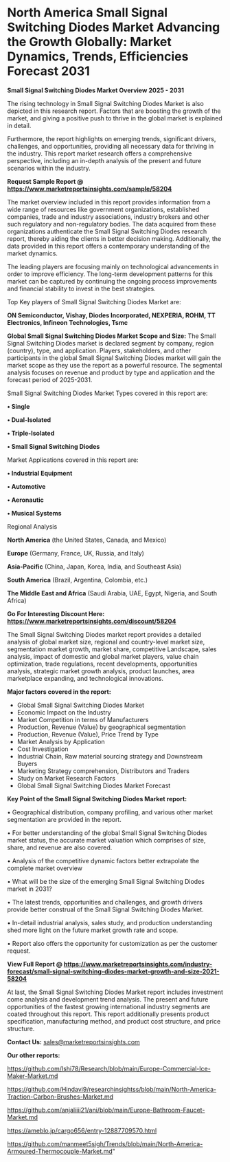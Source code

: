  # North America Small Signal Switching Diodes Market Advancing the Growth Globally: Market Dynamics, Trends, Efficiencies Forecast 2031

<Strong> Small Signal Switching Diodes Market Overview 2025 - 2031</strong>

The rising technology in Small Signal Switching Diodes Market is also depicted in this research report. Factors that are boosting the growth of the market, and giving a positive push to thrive in the global market is explained in detail.

Furthermore, the report highlights on emerging trends, significant drivers, challenges, and opportunities, providing all necessary data for thriving in the industry. This report market research offers a comprehensive perspective, including an in-depth analysis of the present and future scenarios within the industry.

<strong>Request Sample Report @ <a href=https://www.marketreportsinsights.com/sample/58204>https://www.marketreportsinsights.com/sample/58204</a></strong>

The market overview included in this report provides information from a wide range of resources like government organizations, established companies, trade and industry associations, industry brokers and other such regulatory and non-regulatory bodies. The data acquired from these organizations authenticate the Small Signal Switching Diodes research report, thereby aiding the clients in better decision making. Additionally, the data provided in this report offers a contemporary understanding of the market dynamics.

The leading players are focusing mainly on technological advancements in order to improve efficiency. The long-term development patterns for this market can be captured by continuing the ongoing process improvements and financial stability to invest in the best strategies.

Top Key players of Small Signal Switching Diodes Market are:

<strong>ON Semiconductor, Vishay, Diodes Incorporated, NEXPERIA, ROHM, TT Electronics, Infineon Technologies, Tsmc</strong>

<strong><b>Global Small Signal Switching Diodes Market Scope and Size:</b></strong>
The Small Signal Switching Diodes market is declared segment by company, region (country), type, and application. Players, stakeholders, and other participants in the global Small Signal Switching Diodes market will gain the market scope as they use the report as a powerful resource. The segmental analysis focuses on revenue and product by type and application and the forecast period of 2025-2031.

Small Signal Switching Diodes Market Types covered in this report are:

<strong>• Single

• Dual-Isolated

• Triple-Isolated

• Small Signal Switching Diodes</strong>

Market Applications covered in this report are:

<strong>• Industrial Equipment

• Automotive

• Aeronautic

• Musical Systems</strong> 

Regional Analysis

<strong>North America</strong> (the United States, Canada, and Mexico)

<strong>Europe</strong> (Germany, France, UK, Russia, and Italy)

<strong>Asia-Pacific</strong> (China, Japan, Korea, India, and Southeast Asia)

<strong>South America</strong> (Brazil, Argentina, Colombia, etc.)

<strong>The Middle East and Africa</strong> (Saudi Arabia, UAE, Egypt, Nigeria, and South Africa)

<strong>Go For Interesting Discount Here: <a href=https://www.marketreportsinsights.com/discount/58204>https://www.marketreportsinsights.com/discount/58204</a></strong>

The Small Signal Switching Diodes market report provides a detailed analysis of global market size, regional and country-level market size, segmentation market growth, market share, competitive Landscape, sales analysis, impact of domestic and global market players, value chain optimization, trade regulations, recent developments, opportunities analysis, strategic market growth analysis, product launches, area marketplace expanding, and technological innovations.

<strong><b>Major factors covered in the report:</b></strong>
<ul>
  <li>Global Small Signal Switching Diodes Market </li>
  <li>Economic Impact on the Industry</li>
  <li>Market Competition in terms of Manufacturers</li>
  <li>Production, Revenue (Value) by geographical segmentation</li>
  <li>Production, Revenue (Value), Price Trend by Type</li>
  <li>Market Analysis by Application</li>
  <li>Cost Investigation</li>
  <li>Industrial Chain, Raw material sourcing strategy and Downstream Buyers</li>
  <li>Marketing Strategy comprehension, Distributors and Traders</li>
  <li>Study on Market Research Factors</li>
  <li>Global Small Signal Switching Diodes Market Forecast</li>
</ul>

<strong><b>Key Point of the Small Signal Switching Diodes Market report:</b></strong>

• Geographical distribution, company profiling, and various other market segmentation are provided in the report.

• For better understanding of the global Small Signal Switching Diodes market status, the accurate market valuation which comprises of size, share, and revenue are also covered.

• Analysis of the competitive dynamic factors better extrapolate the complete market overview

• What will be the size of the emerging Small Signal Switching Diodes market in 2031?

• The latest trends, opportunities and challenges, and growth drivers provide better construal of the Small Signal Switching Diodes Market.

• In-detail industrial analysis, sales study, and production understanding shed more light on the future market growth rate and scope.

• Report also offers the opportunity for customization as per the customer request.

<strong><b>View Full Report @ <a href=https://www.marketreportsinsights.com/industry-forecast/small-signal-switching-diodes-market-growth-and-size-2021-58204>https://www.marketreportsinsights.com/industry-forecast/small-signal-switching-diodes-market-growth-and-size-2021-58204</a></b></strong>


At last, the Small Signal Switching Diodes Market report includes investment come analysis and development trend analysis. The present and future opportunities of the fastest growing international industry segments are coated throughout this report. This report additionally presents product specification, manufacturing method, and product cost structure, and price structure.

<strong>Contact Us:</strong>
sales@marketreportsinsights.com

<strong>Our other reports:</strong>

<a href=https://github.com/Ishi78/Research/blob/main/Europe-Commercial-Ice-Maker-Market.md>https://github.com/Ishi78/Research/blob/main/Europe-Commercial-Ice-Maker-Market.md</a>

<a href=https://github.com/Hindavi9/researchinsightss/blob/main/North-America-Traction-Carbon-Brushes-Market.md>https://github.com/Hindavi9/researchinsightss/blob/main/North-America-Traction-Carbon-Brushes-Market.md</a>

<a href=https://github.com/anjaliiii21/ani/blob/main/Europe-Bathroom-Faucet-Market.md>https://github.com/anjaliiii21/ani/blob/main/Europe-Bathroom-Faucet-Market.md</a>

<a href=https://ameblo.jp/cargo656/entry-12887709570.html>https://ameblo.jp/cargo656/entry-12887709570.html</a>

<a href=https://github.com/manmeet5sigh/Trends/blob/main/North-America-Armoured-Thermocouple-Market.md>https://github.com/manmeet5sigh/Trends/blob/main/North-America-Armoured-Thermocouple-Market.md</a>"
